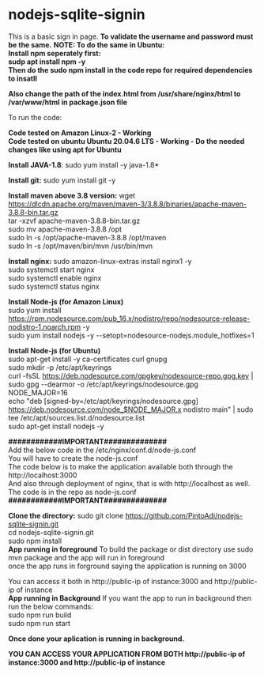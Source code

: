 # nodejs-sqlite-signin
This is a basic sign in page.
**To validate the username and password must be the same.**
**NOTE: To do the same in Ubuntu:            
Install npm seperately first:             
sudp apt install npm -y                  
Then do the sudo npm install in the code repo for required dependencies to insatll**                

**Also change the path of the index.html from /usr/share/nginx/html to /var/www/html in package.json file**              

To run the code:            

**Code tested on Amazon Linux-2 - Working**                
**Code tested on ubuntu Ubuntu 20.04.6 LTS - Working - Do the needed changes like using apt for Ubuntu**                

**Install JAVA-1.8**:
sudo yum install -y java-1.8*

**Install git:**
sudo yum install git -y

**Install maven above 3.8 version:**
wget https://dlcdn.apache.org/maven/maven-3/3.8.8/binaries/apache-maven-3.8.8-bin.tar.gz                                     
tar -xzvf apache-maven-3.8.8-bin.tar.gz                                        
sudo mv apache-maven-3.8.8 /opt                                   
sudo ln -s /opt/apache-maven-3.8.8 /opt/maven                                       
sudo ln -s /opt/maven/bin/mvn /usr/bin/mvn                                  

**Install nginx:**
sudo amazon-linux-extras install nginx1 -y                     
sudo systemctl start nginx                       
sudo systemctl enable nginx                  
sudo systemctl status nginx 

**Install Node-js (for Amazon Linux)**              
sudo yum install https://rpm.nodesource.com/pub_16.x/nodistro/repo/nodesource-release-nodistro-1.noarch.rpm -y                  
sudo yum install nodejs -y --setopt=nodesource-nodejs.module_hotfixes=1                                  

**Install Node-js (for Ubuntu)**           
sudo apt-get install -y ca-certificates curl gnupg                
sudo mkdir -p /etc/apt/keyrings              
curl -fsSL https://deb.nodesource.com/gpgkey/nodesource-repo.gpg.key | sudo gpg --dearmor -o /etc/apt/keyrings/nodesource.gpg              
NODE_MAJOR=16              
echo "deb [signed-by=/etc/apt/keyrings/nodesource.gpg] https://deb.nodesource.com/node_$NODE_MAJOR.x nodistro main" | sudo tee /etc/apt/sources.list.d/nodesource.list              
sudo apt-get install nodejs -y              

**############IMPORTANT##############**                       
Add the below code in the /etc/nginx/conf.d/node-js.conf                
You will have to create the node-js.conf                
The code below is to make the application available both through the http://localhost:3000                
And also through deployment of nginx, that is with http://localhost as well.                
The code is in the repo as node-js.conf
**############IMPORTANT##############**

**Clone the directory:**
sudo git clone https://github.com/PintoAdi/nodejs-sqlite-signin.git                                                                  
cd nodejs-sqlite-signin.git                    
sudo npm install  
**App running in foreground**
To build the package or dist directory use sudo mvn package and the app will run in foreground                  
once the app runs in forground saying the application is running on 3000                       

You can access it both in http://public-ip of instance:3000 and http://public-ip of instance                
**App running in Background**
If you want the app to run in background then run the below commands:                    
sudo npm run build              
sudo npm run start              

**Once done your aplication is running in background.**

**YOU CAN ACCESS YOUR APPLICATION FROM BOTH http://public-ip of instance:3000 and http://public-ip of instance**
